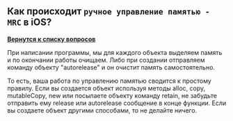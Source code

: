 ## Как происходит `ручное управление памятью - MRC` в iOS?

[**Вернутся к списку вопросов**](https://github.com/Torlopov-Andrey/hh_interview_ios/blob/master/readme.md)

При написании программы, мы для каждого объекта выделяем память и по окончании работы очищаем.
Либо при создании отправляем команду объекту "autorelease" и он очистит память самостоятельно.

То есть, ваша работа по управлению памятью сводится к простому правилу. Если вы создается объект используя методы alloc, copy, mutableCopy, new или посылаете объекту команду retain, не забудьте отправить ему release или autorelease сообщение в конце функции. Если вы создаете объект другими способами, то не делайте ничего.
